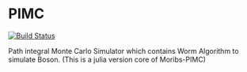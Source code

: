 # PIMC

[![Build Status](https://github.com/GDufenshuoo/PIMC.jl/actions/workflows/CI.yml/badge.svg?branch=main)](https://github.com/GDufenshuoo/PIMC.jl/actions/workflows/CI.yml?query=branch%3Amain)

Path integral Monte Carlo Simulator which contains Worm Algorithm to simulate Boson.
(This is a julia version core of Moribs-PIMC)
